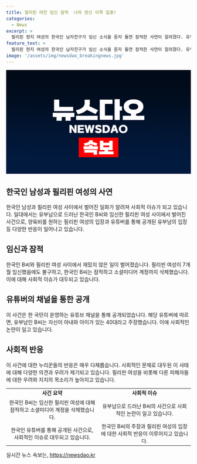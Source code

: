 ```yaml
---
title: 필리핀 여친 임신 잠적  나라 망신 이목 집중!
categories:
  - News
excerpt: >
  필리핀 현지 여성의 한국인 남자친구가 임신 소식을 듣자 돌연 잠적한 사연이 알려졌다. 유부남으로 드러난 B씨는 피해 여성에게 최소한 양육비 지원을 받고 싶다는 호소에, 유튜버를 통해 사실이 확인됐다. A씨는 낙태가 불가능한 상황에서 어떻게 해야할지 막막해하고 있으며, 누리꾼들은 B씨의 신상 공개를 요구하고 있다. 이 사건으로 인해 피해 여성이 뿐만 아니라 다른 피해자들도 더 있을 수 있음에 대한 우려가 커지고 있다. (총 150자)
feature_text: >
  필리핀 현지 여성의 한국인 남자친구가 임신 소식을 듣자 돌연 잠적한 사연이 알려졌다. 유부남으로 드러난 B씨는 피해 여성에게 최소한 양육비 지원을 받고 싶다는 호소에, 유튜버를 통해 사실이 확인됐다. A씨는 낙태가 불가능한 상황에서 어떻게 해야할지 막막해하고 있으며, 누리꾼들은 B씨의 신상 공개를 요구하고 있다. 이 사건으로 인해 피해 여성이 뿐만 아니라 다른 피해자들도 더 있을 수 있음에 대한 우려가 커지고 있다. (총 150자)
image: '/assets/img/newsdao_breakingnews.jpg'
---
```


<p><img src="/assets/img/newsdao_breakingnews.jpg" alt="flaretime 속보" /></p>

<h2 data-ke-size="size26">한국인 남성과 필리핀 여성의 사연</h2>

<p data-ke-size="size16">한국인 남성과 필리핀 여성 사이에서 벌어진 일화가 알려져 사회적 이슈가 되고 있습니다. 일대에서는 유부남으로 드러난 한국인 B씨와 임신한 필리핀 여성 사이에서 벌어진 사건으로, 양육비를 원하는 필리핀 여성의 입장과 유튜버를 통해 공개된 유부남의 입장 등 다양한 반응이 일어나고 있습니다.</p>

<h2 data-ke-size="size26">임신과 잠적</h2>

<p data-ke-size="size16">한국인 B씨와 필리핀 여성 사이에서 재밌지 않은 일이 벌어졌습니다. 필리핀 여성이 7개월 임신했음에도 불구하고, 한국인 B씨는 잠적하고 소셜미디어 계정까지 삭제했습니다. 이에 대해 사회적 이슈가 대두되고 있습니다.</p>

<h2 data-ke-size="size26">유튜버의 채널을 통한 공개</h2>

<p data-ke-size="size16">이 사건은 한 국민이 운영하는 유튜브 채널을 통해 공개되었습니다. 해당 유튜버에 따르면, 유부남인 B씨는 자신이 아내와 아이가 있는 40대라고 주장했습니다. 이에 사회적인 논란이 일고 있습니다.</p>

<h2 data-ke-size="size26">사회적 반응</h2>

<p data-ke-size="size16">이 사건에 대한 누리꾼들의 반응은 매우 다채롭습니다. 사회적인 문제로 대두된 이 사태에 대해 다양한 의견과 우려가 제기되고 있습니다. 필리핀 여성을 비롯해 다른 피해자들에 대한 우려와 지지의 목소리가 높아지고 있습니다.</p>

<table>
  <tr>
    <td style="text-align: center; height: 17px;"><b>사건 요약</b></td>
    <td style="text-align: center; height: 17px;"><b>사회적 이슈</b></td>
  </tr>
  <tr>
    <td style="text-align: center;">한국인 B씨는 임신한 필리핀 여성에 대해 잠적하고 소셜미디어 계정을 삭제했습니다.</td>
    <td style="text-align: center;">유부남으로 드러난 B씨의 사건으로 사회적인 논란이 일고 있습니다.</td>
  </tr>
  <tr>
    <td style="text-align: center;">한국인 유튜버를 통해 공개된 사건으로, 사회적인 이슈로 대두되고 있습니다.</td>
    <td style="text-align: center;">한국인 B씨의 주장과 필리핀 여성의 입장에 대한 사회적 반응이 이루어지고 있습니다.</td>
  </tr>
</table>
실시간 뉴스 속보는, <a href="https://newsdao.kr" rel="dofollow">https://newsdao.kr</a>


